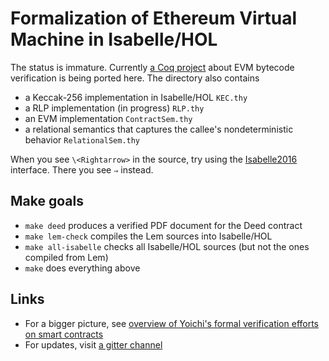# Formalization of Ethereum Virtual Machine in Isabelle/HOL

The status is immature.  Currently [a Coq project](https://github.com/pirapira/evmverif) about EVM bytecode verification is being ported here.  The directory also contains

* a Keccak-256 implementation in Isabelle/HOL `KEC.thy`
* a RLP implementation (in progress) `RLP.thy`
* an EVM implementation `ContractSem.thy`
* a relational semantics that captures the callee's nondeterministic behavior `RelationalSem.thy`

When you see `\<Rightarrow>` in the source, try using the [Isabelle2016](https://isabelle.in.tum.de/index.html) interface.  There you see `⇒` instead.

## Make goals

* `make deed` produces a verified PDF document for the Deed contract
* `make lem-check` compiles the Lem sources into Isabelle/HOL
* `make all-isabelle` checks all Isabelle/HOL sources (but not the ones compiled from Lem)
* `make` does everything above

## Links

* For a bigger picture, see [overview of Yoichi's formal verification efforts on smart contracts](https://github.com/pirapira/ethereum-formal-verification-overview/blob/master/README.md#formal-verification-of-ethereum-contracts-yoichis-attempts)
* For updates, visit [a gitter channel](https://gitter.im/ethereum/formal-methods)
